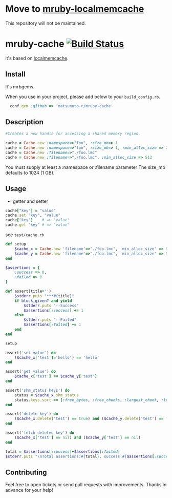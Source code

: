 # Move to [mruby-localmemcache](https://github.com/matsumoto-r/mruby-localmemcache)

This repository will not be maintained.

# mruby-cache   [![Build Status](https://travis-ci.org/matsumoto-r/mruby-cache.png?branch=master)](https://travis-ci.org/matsumoto-r/mruby-cache)

it's based on [localmemcache](https://github.com/sck/localmemcache).

## Install

It's mrbgems.

When you use in your project, please add below to your ``build_config.rb``.

```ruby
  conf.gem :github => 'matsumoto-r/mruby-cache'
```

## Description

```ruby
#Creates a new handle for accessing a shared memory region.

cache = Cache.new :namespace=>"foo", :size_mb=> 1
cache = Cache.new :namespace=>"foo", :size_mb=> 1, :min_alloc_size => 256
cache = Cache.new :filename=>"./foo.lmc"
cache = Cache.new :filename=>"./foo.lmc", :min_alloc_size => 512
```
You must supply at least a :namespace or :filename parameter
The size_mb defaults to 1024 (1 GB).


## Usage
- getter and setter

```ruby
cache["key"] = "value"
cache.set "key", "value"
cache["key"]    # => "value"
cache.get "key" # => "value"
```

see `test/cache.rb`

```ruby
def setup
	$cache_x = Cache.new 'filename'=>"./foo.lmc", 'min_alloc_size' => 512
	$cache_y = Cache.new 'filename'=>"./foo.lmc", 'min_alloc_size' => 512
end

$assertions = {
	:success => 0,
	:failed => 0
}

def assert(title='')
	$stderr.puts "***#{title}"
	if block_given? and yield
		$stderr.puts "--Success"
		$assertions[:success] += 1
	else
		$stderr.puts "--Failed"
		$assertions[:failed] += 1
	end
end

setup

assert('set value') do
	($cache_x['test']='hello') == 'hello'
end

assert('get value') do
	$cache_x['test'] == $cache_y['test']
end

assert('shm_status keys') do
	status = $cache_x.shm_status
	status.keys.sort == [:free_bytes, :free_chunks, :largest_chunk, :total_bytes, :used_bytes]
end

assert('delete key') do
	($cache_x.delete('test') == true) and ($cache_y.delete('test') == false)
end

assert('fetch deleted key') do
	($cache_x['test'] == nil) and ($cache_y['test'] == nil)
end

total = $assertions[:success]+$assertions[:failed]
$stderr.puts "\nTotal assertions:#{total}, success:#{$assertions[:success]}, failed:#{$assertions[:failed]}"
```

## Contributing

Feel free to open tickets or send pull requests with improvements.
Thanks in advance for your help!
